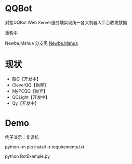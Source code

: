 # QQBot

对接QQBot Web Server服务端实现统一各大机器人平台收发数据

重构中

Newbe.Mahua 分支见 [Newbe.Mahua](https://github.com/892768447/QQBot/tree/Newbe.Mahua)

# 现状

 - 酷Q【开发中】
 - CleverQQ【抛弃】
 - MyPCQQ【抛弃】
 - QQLight【开发中】
 - Qy【开发中】

# Demo

例子演示：复读机

python -m pip install -r requirements.txt

python BotExample.py